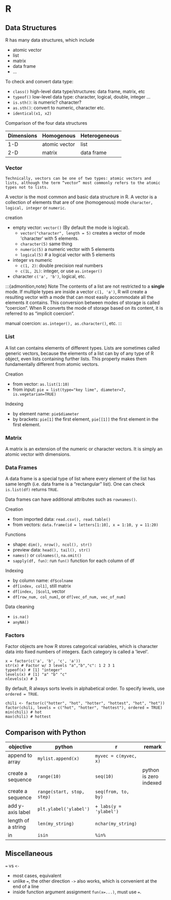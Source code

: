 # R

## Data Structures

R has many data structures, which include

- atomic vector
- list
- matrix
- data frame
- ...

To check and convert data type:
- `class()` high-level data type/structures: data frame, matrix, etc
- `typeof()` low-level data type: character, logical, double, integer ...
- `is.sth()`: is numeric? character?
- `as.sth()`: convert to numeric, character etc.
- `identical(x1, x2)`

Comparison of the four data structures

|Dimensions| Homogenous| Heterogeneous|
|-| -| -|
|1-D| atomic vector |list|
|2-D| matrix| data frame|


### Vector

```{margin}
Technically, vectors can be one of two types: atomic vectors and lists, although the term “vector” most commonly refers to the atomic types not to lists.
```

A vector is the most common and basic data structure in R. A vector is a collection of elements that are of one (homogenous) mode `character, logical, integer` or `numeric`.

creation
- empty vector: `vector()` (By default the mode is logical).
  - `vector("character", length = 5)` creates a vector of mode 'character' with 5 elements.
  - `character(5)` same thing
  - `numeric(5)` a numeric vector with 5 elements
  - `logical(5)` # a logical vector with 5 elements
- integer vs numeric
  - `c(1, 2)`: double precision real numbers
  - `c(1L, 2L)`: integer, or use `as.integer()`
- character `c('a', 'b')`, logical, etc.


:::{admonition,note} Note
The contents of a list are not restricted to a **single** mode. If multiple types are inside a vector `c(1, 'a')`, R will create a resulting vector with a mode that can most easily accommodate all the elements it contains. This conversion between modes of storage is called “coercion”. When R converts the mode of storage based on its content, it is referred to as “implicit coercion”.

manual coercion: `as.integer(), as.character()`, etc.
:::


### List

A list can contains elements of different types. Lists are sometimes called generic vectors, because the elements of a list can by of any type of R object, even lists containing further lists. This property makes them fundamentally different from atomic vectors.

Creation
- from vector: `as.list(1:10)`
- from input: `pie = list(type="key lime", diameter=7, is.vegetarian=TRUE)`

Indexing
- by element name: `pie$diameter`
- by brackets: `pie[1]` the first element, `pie[[1]]` the first element in the first element.

### Matrix

A matrix is an extension of the numeric or character vectors. It is simply an atomic vector with dimensions.

### Data Frames

A data frame is a special type of list where every element of the list has same length (i.e. data frame is a “rectangular” list). One can check `is.list(df)` returns `TRUE`.

Data frames can have additional attributes such as `rownames()`.

Creation
- from imported data: `read.csv(), read.table()`
- from vectors: `data.frame(id = letters[1:10], x
= 1:10, y = 11:20)`


Functions
- shape: `dim(), nrow(), ncol(), str()`
- preview data: `head(), tail(), str()`
- `names()` or `colnames()`, `na.omit()`
- `sapply(df, fun)`: run `fun()` function for each column of df

Indexing
- by column name: `df$colname`
- `df[index, col1]`, still matrix
- `df[index, ]$col1`, vector
- `df[row_num, col_num]`, or `df[vec_of_num, vec_of_num]`

Data cleaning
- `is.na()`
- `anyNA()`

### Factors

Factor objects are how R stores categorical variables, which is character data into fixed numbers of integers. Each category is called a 'level'.

```
x = factor(c('a', 'b', 'c', 'a'))
str(x) # Factor w/ 3 levels "a","b","c": 1 2 3 1
typeof(x) # [1] "integer"
levels(x) # [1] "a" "b" "c"
nlevels(x) # 3
```

By default, R always sorts levels in alphabetical order. To specify levels, use `ordered = TRUE`.

```
chili <- factor(c("hotter", "hot", "hotter", "hottest", "hot", "hot"))
factor(chili, levels = c("hot", "hotter", "hottest"), ordered = TRUE)
min(chili) # hot
max(chili) # hottest
```

## Comparison with Python

| objective | python | r | remark|
| - | - | - | - |
|append to array| `mylist.append(x)` | `myvec = c(myvec, x)`| |
| create a sequence   |  `range(10)` | `seq(10)` | python is zero indexed |
| create a sequence   |  `range(start, stop, step)` | `seq(from, to, by)` |  
| add y-axis label | `plt.ylabel('ylabel')` | `+ labs(y = 'ylabel')`| |
| length of a string | `len(my_string)` | `nchar(my_string)`| |
| in | `isin` | `%in%`| |

## Miscellaneous

`=` vs `<-`
- most cases, equivalent
- unlike `=`, the other direction `->` also works, which is convenient at the end of a line
- inside function argument assignment `fun(x=...)`, must use `=`.
